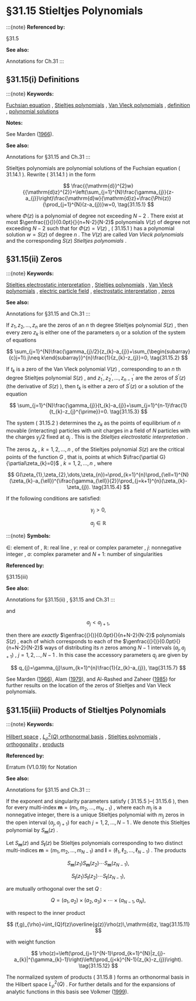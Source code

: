 # §31.15 Stieltjes Polynomials

:::{note}
**Referenced by:**

§31.5

**See also:**

Annotations for Ch.31
:::


## §31.15(i) Definitions

:::{note}
**Keywords:**

[Fuchsian equation](http://dlmf.nist.gov/search/search?q=Fuchsian%20equation) , [Stieltjes polynomials](http://dlmf.nist.gov/search/search?q=Stieltjes%20polynomials) , [Van Vleck polynomials](http://dlmf.nist.gov/search/search?q=Van%20Vleck%20polynomials) , [definition](http://dlmf.nist.gov/search/search?q=definition) , [polynomial solutions](http://dlmf.nist.gov/search/search?q=polynomial%20solutions)

**Notes:**

See Marden ([1966](./bib/M.html#bib1545 "Geometry of Polynomials")).

**See also:**

Annotations for §31.15 and Ch.31
:::

Stieltjes polynomials are polynomial solutions of the Fuchsian equation ( 31.14.1 ). Rewrite ( 31.14.1 ) in the form


<a id="E1"></a>
$$
\frac{{\mathrm{d}}^{2}w}{{\mathrm{d}z}^{2}}+\left(\sum_{j=1}^{N}\frac{\gamma_{j}}{z-a_{j}}\right)\frac{\mathrm{d}w}{\mathrm{d}z}+\frac{\Phi(z)}{\prod_{j=1}^{N}(z-a_{j})}w=0, \tag{31.15.1}
$$

where $\Phi(z)$ is a polynomial of degree not exceeding $N-2$ . There exist at most $\genfrac{(}{)}{0.0pt}{}{n+N-2}{N-2}$ polynomials $V(z)$ of degree not exceeding $N-2$ such that for $\Phi(z)=V(z)$ , ( 31.15.1 ) has a polynomial solution $w=S(z)$ of degree $n$ . The $V(z)$ are called *Van Vleck polynomials* and the corresponding $S(z)$ *Stieltjes polynomials* .


## §31.15(ii) Zeros

:::{note}
**Keywords:**

[Stieltjes electrostatic interpretation](http://dlmf.nist.gov/search/search?q=Stieltjes%20electrostatic%20interpretation) , [Stieltjes polynomials](http://dlmf.nist.gov/search/search?q=Stieltjes%20polynomials) , [Van Vleck polynomials](http://dlmf.nist.gov/search/search?q=Van%20Vleck%20polynomials) , [electric particle field](http://dlmf.nist.gov/search/search?q=electric%20particle%20field) , [electrostatic interpretation](http://dlmf.nist.gov/search/search?q=electrostatic%20interpretation) , [zeros](http://dlmf.nist.gov/search/search?q=zeros)

**See also:**

Annotations for §31.15 and Ch.31
:::

If $z_{1},z_{2},\dots,z_{n}$ are the zeros of an $n$ th degree Stieltjes polynomial $S(z)$ , then every zero $z_{k}$ is either one of the parameters $a_{j}$ or a solution of the system of equations


<a id="E2"></a>
$$
\sum_{j=1}^{N}\frac{\gamma_{j}/2}{z_{k}-a_{j}}+\sum_{\begin{subarray}{c}j=1\\
j\neq k\end{subarray}}^{n}\frac{1}{z_{k}-z_{j}}=0, \tag{31.15.2}
$$

If $t_{k}$ is a zero of the Van Vleck polynomial $V(z)$ , corresponding to an $n$ th degree Stieltjes polynomial $S(z)$ , and $z_{1}^{\prime},z_{2}^{\prime},\dots,z_{n-1}^{\prime}$ are the zeros of $S^{\prime}(z)$ (the derivative of $S(z)$ ), then $t_{k}$ is either a zero of $S^{\prime}(z)$ or a solution of the equation


<a id="E3"></a>
$$
\sum_{j=1}^{N}\frac{\gamma_{j}}{t_{k}-a_{j}}+\sum_{j=1}^{n-1}\frac{1}{t_{k}-z_{j}^{\prime}}=0. \tag{31.15.3}
$$

The system ( 31.15.2 ) determines the $z_{k}$ as the points of equilibrium of $n$ movable (interacting) particles with unit charges in a field of $N$ particles with the charges $\gamma_{j}/2$ fixed at $a_{j}$ . This is the *Stieltjes electrostatic interpretation* .

The zeros $z_{k}$ , $k=1,2,\ldots,n$ , of the Stieltjes polynomial $S(z)$ are the critical points of the function $G$ , that is, points at which $\ifrac{\partial G}{\partial\zeta_{k}=0}$ , $k=1,2,\ldots,n$ , where


<a id="E4"></a>
$$
G(\zeta_{1},\zeta_{2},\dots,\zeta_{n})=\prod_{k=1}^{n}\prod_{\ell=1}^{N}(\zeta_{k}-a_{\ell})^{\ifrac{\gamma_{\ell}}{2}}\prod_{j=k+1}^{n}(\zeta_{k}-\zeta_{j}). \tag{31.15.4}
$$

If the following conditions are satisfied:

<a id="E5"></a>

<a id="Ex1"></a>
$$
\displaystyle\gamma_{j} \displaystyle>0, \tag{31.15.5}
$$

<a id="Ex2"></a>
$$
\displaystyle a_{j} \displaystyle\in\mathbb{R}
$$

:::{note}
**Symbols:**

$\in$: element of , $\mathbb{R}$: real line , $\gamma$: real or complex parameter , $j$: nonnegative integer , $a$: complex parameter and $N+1$: number of singularities

**Referenced by:**

§31.15(iii)

**See also:**

Annotations for §31.15(ii) , §31.15 and Ch.31
:::

and


<a id="E6"></a>
$$
a_{j}<a_{j+1}, \tag{31.15.6}
$$

then there are *exactly* $\genfrac{(}{)}{0.0pt}{}{n+N-2}{N-2}$ polynomials $S(z)$ , each of which corresponds to each of the $\genfrac{(}{)}{0.0pt}{}{n+N-2}{N-2}$ ways of distributing its $n$ zeros among $N-1$ intervals $(a_{j},a_{j+1})$ , $j=1,2,\dots,N-1$ . In this case the accessory parameters $q_{j}$ are given by


<a id="E7"></a>
$$
q_{j}=\gamma_{j}\sum_{k=1}^{n}\frac{1}{z_{k}-a_{j}}, \tag{31.15.7}
$$

See Marden ([1966](./bib/M.html#bib1545 "Geometry of Polynomials")), Alam ([1979](./bib/index.html#bib53 "Zeros of Stieltjes and Van Vleck polynomials")), and Al-Rashed and Zaheer ([1985](./bib/index.html#bib50 "Zeros of Stieltjes and Van Vleck polynomials and applications")) for further results on the location of the zeros of Stieltjes and Van Vleck polynomials.


## §31.15(iii) Products of Stieltjes Polynomials

:::{note}
**Keywords:**

[Hilbert space](http://dlmf.nist.gov/search/search?q=Hilbert%20space) , [$L^{2}_{\rho}(Q)$ orthonormal basis](http://dlmf.nist.gov/search/search?q=L%20orthornormal%20basis) , [Stieltjes polynomials](http://dlmf.nist.gov/search/search?q=Stieltjes%20polynomials) , [orthogonality](http://dlmf.nist.gov/search/search?q=orthogonality) , [products](http://dlmf.nist.gov/search/search?q=products)

**Referenced by:**

Erratum (V1.0.19) for Notation

**See also:**

Annotations for §31.15 and Ch.31
:::

If the exponent and singularity parameters satisfy ( 31.15.5 )–( 31.15.6 ), then for every multi-index $\mathbf{m}=(m_{1},m_{2},\dots,m_{N-1})$ , where each $m_{j}$ is a nonnegative integer, there is a unique Stieltjes polynomial with $m_{j}$ zeros in the open interval $(a_{j},a_{j+1})$ for each $j=1,2,\dots,N-1$ . We denote this Stieltjes polynomial by $S_{\mathbf{m}}(z)$ .

Let $S_{\mathbf{m}}(z)$ and $S_{\mathbf{l}}(z)$ be Stieltjes polynomials corresponding to two distinct multi-indices $\mathbf{m}=(m_{1},m_{2},\dots,m_{N-1})$ and $\mathbf{l}=(\ell_{1},\ell_{2},\dots,\ell_{N-1})$ . The products


<a id="E8"></a>
$$
S_{\mathbf{m}}(z_{1})S_{\mathbf{m}}(z_{2})\cdots S_{\mathbf{m}}(z_{N-1}), \tag{31.15.8}
$$


<a id="E9"></a>
$$
S_{\mathbf{l}}(z_{1})S_{\mathbf{l}}(z_{2})\cdots S_{\mathbf{l}}(z_{N-1}), \tag{31.15.9}
$$

are mutually orthogonal over the set $Q$ :


<a id="E10"></a>
$$
Q=(a_{1},a_{2})\times(a_{2},a_{3})\times\cdots\times(a_{N-1},a_{N}), \tag{31.15.10}
$$

with respect to the inner product


<a id="E11"></a>
$$
(f,g)_{\rho}=\int_{Q}f(z)\overline{g(z)}\rho(z)\,\mathrm{d}z, \tag{31.15.11}
$$

with weight function


<a id="E12"></a>
$$
\rho(z)=\left(\prod_{j=1}^{N-1}\prod_{k=1}^{N}|z_{j}-a_{k}|^{\gamma_{k}-1}\right)\left(\prod_{j<k}^{N-1}(z_{k}-z_{j})\right). \tag{31.15.12}
$$

The normalized system of products ( 31.15.8 ) forms an orthonormal basis in the Hilbert space $L_{\rho}^{2}(Q)$ . For further details and for the expansions of analytic functions in this basis see Volkmer ([1999](./bib/V.html#bib2342 "Expansions in products of Heine-Stieltjes polynomials")).
